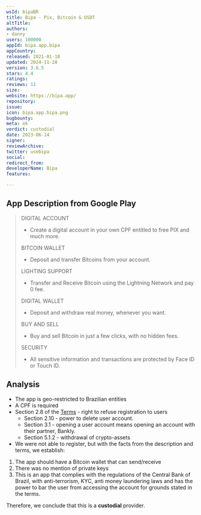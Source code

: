 ```yaml
---
wsId: bipaBR
title: Bipa - Pix, Bitcoin & USDT
altTitle: 
authors:
- danny
users: 100000
appId: bipa.app.bipa
appCountry: 
released: 2021-01-18
updated: 2024-11-28
version: 3.6.5
stars: 4.4
ratings: 
reviews: 11
size: 
website: https://bipa.app/
repository: 
issue: 
icon: bipa.app.bipa.png
bugbounty: 
meta: ok
verdict: custodial
date: 2023-06-14
signer: 
reviewArchive: 
twitter: usebipa
social: 
redirect_from: 
developerName: Bipa
features: 

---
```


## App Description from Google Play

> DIGITAL ACCOUNT
> - Create a digital account in your own CPF entitled to free PIX and much more.
>
> BITCOIN WALLET
> - Deposit and transfer Bitcoins from your account.
>
> LIGHTING SUPPORT
> - Transfer and Receive Bitcoin using the Lightning Network and pay 0 fee.
>
> DIGITAL WALLET
> - Deposit and withdraw real money, whenever you want.
>
> BUY AND SELL
> - Buy and sell Bitcoin in just a few clicks, with no hidden fees.
> 
> SECURITY
> - All sensitive information and transactions are protected by Face ID or Touch ID. 

## Analysis 

- The app is geo-restricted to Brazilian entities
- A CPF is required 
- Section 2.8 of the [Terms](https://bipa.app/termos-de-uso.pdf) - right to refuse registration to users 
   - Section 2.10 - power to delete user account. 
   - Section 3.1 - opening a user account means opening an account with their partner, Bankly. 
   - Section 5.1.2 - withdrawal of crypto-assets
- We were not able to register, but with the facts from the description and terms, we establish: 
1. The app should have a Bitcoin wallet that can send/receive 
2. There was no mention of private keys
3. This is an app that complies with the regulations of the Central Bank of Brazil, with anti-terrorism, KYC, anti money laundering laws and has the power to bar the user from accessing the account for grounds stated in the terms. 

Therefore, we conclude that this is a **custodial** provider. 